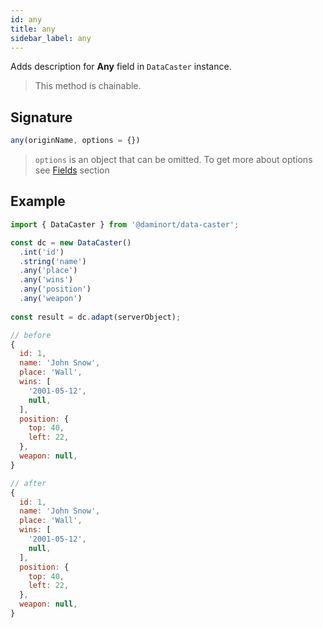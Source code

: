 ```yaml
---
id: any
title: any
sidebar_label: any
---
```


Adds description for **Any** field in `DataCaster` instance.

> This method is chainable.

## Signature

```javascript
any(originName, options = {})
```

> `options` is an object that can be omitted. To get more about options see [Fields](basics#fields) section

## Example

```javascript
import { DataCaster } from '@daminort/data-caster';

const dc = new DataCaster()
  .int('id')
  .string('name')
  .any('place')
  .any('wins')
  .any('position')
  .any('weapon')
	
const result = dc.adapt(serverObject);
```

```javascript
// before
{
  id: 1,
  name: 'John Snow',
  place: 'Wall',
  wins: [
    '2001-05-12',
    null,
  ],
  position: {
    top: 40,
    left: 22,
  },
  weapon: null,
}

// after
{
  id: 1,
  name: 'John Snow',
  place: 'Wall',
  wins: [
    '2001-05-12',
    null,
  ],
  position: {
    top: 40,
    left: 22,
  },
  weapon: null,
}
```
